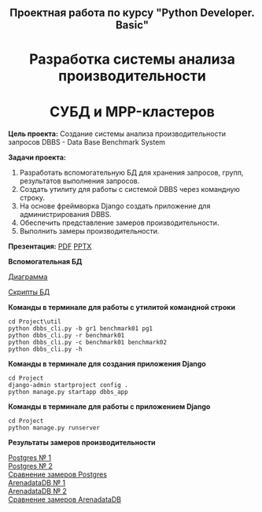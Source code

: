 ## <div align="center"> Проектная работа по курсу "Python Developer. Basic" <div align="center"> ##

# <div align="center"> Разработка системы анализа производительности </div> # 

# <div align="center"> СУБД и MPP-кластеров </div> #

**Цель проекта:**
Создание системы анализа производительности запросов DBBS - Data Base Benchmark System

**Задачи проекта:**

1. Разработать вспомогательную БД для хранения запросов, групп, результатов выполнения запросов.
2. Создать утилиту для работы с системой DBBS через командную строку.
3. На основе фреймворка Django создать приложение для администрирования DBBS.
4. Обеспечить представление замеров производительности.
5. Выполнить замеры производительности.

**Презентация:** [PDF](results/Presentation.pdf) [PPTX](results/Presentation.pptx)

**Вспомогательная БД**

[Диаграмма](results/DB_diagram.jpg)

[Скрипты БД](SQL/)

**Команды в терминале для работы с утилитой командной строки**

``` 
cd Project\util
python dbbs_cli.py -b gr1 benchmark01 pg1
python dbbs_cli.py -r benchmark01
python dbbs_cli.py -c benchmark01 benchmark02
python dbbs_cli.py -h
```

**Команды в терминале для создания приложения Django**

```
cd Project
django-admin startproject config .
python manage.py startapp dbbs_app
```

**Команды в терминале для работы с приложением Django**

```
cd Project
python manage.py runserver
```

**Результаты замеров производительности**

[Postgres № 1](results/benchmarks/benchmark_pg1_01.txt)   
[Postgres № 2](results/benchmarks/benchmark_pg1_02.txt)   
[Сравнение замеров Postgres](results/benchmarks/compare_pg1_01_02.txt)   
[ArenadataDB № 1](results/benchmarks/benchmark_adb_01.txt)   
[ArenadataDB № 2](results/benchmarks/benchmark_adb_02.txt)   
[Сравнение замеров ArenadataDB](results/benchmarks/compare_adb_01_02.txt)   
   
